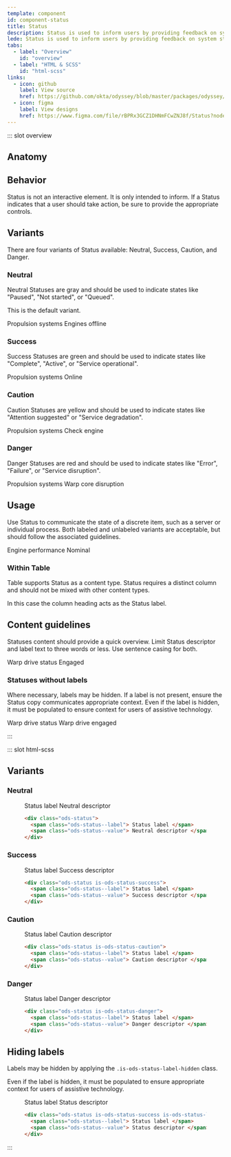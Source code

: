 ```yaml
---
template: component
id: component-status
title: Status
description: Status is used to inform users by providing feedback on system states.
lede: Status is used to inform users by providing feedback on system states. Status can display broad operational states as well as granular states like user status.
tabs:
  - label: "Overview"
    id: "overview"
  - label: "HTML & SCSS"
    id: "html-scss"
links:
  - icon: github
    label: View source
    href: https://github.com/okta/odyssey/blob/master/packages/odyssey/src/scss/components/_status.scss
  - icon: figma
    label: View designs
    href: https://www.figma.com/file/rBPRx3GCZ1DHNmFCwZNJ8f/Status?node-id=25%3A2
---
```


::: slot overview

## Anatomy

<Anatomy img="images/anatomy-status.svg" />

## Behavior

<Description>

Status is not an interactive element. It is only intended to inform. If a Status indicates that a user should take action, be sure to provide the appropriate controls.

</Description>

## Variants

<Description>

There are four variants of Status available: Neutral, Success, Caution, and Danger.

</Description>

### Neutral

<Description>

Neutral Statuses are gray and should be used to indicate states like "Paused", "Not started", or "Queued".

This is the default variant.

</Description>

<Visual>
  <div class="ods-status">
    <span class="ods-status--label">
      Propulsion systems
    </span>
    <span class="ods-status--value">
      Engines offline
    </span>
  </div>
</Visual>

### Success

<Description>

Success Statuses are green and should be used to indicate states like "Complete", "Active", or "Service operational".

</Description>

<Visual>
  <div class="ods-status is-ods-status-success">
    <span class="ods-status--label">
      Propulsion systems
    </span>
    <span class="ods-status--value">
      Online
    </span>
  </div>
</Visual>

### Caution

<Description>

Caution Statuses are yellow and should be used to indicate states like "Attention suggested" or "Service degradation".

</Description>

<Visual>
  <div class="ods-status is-ods-status-caution">
    <span class="ods-status--label">
      Propulsion systems
    </span>
    <span class="ods-status--value">
      Check engine
    </span>
  </div>
</Visual>

### Danger

<Description>

Danger Statuses are red and should be used to indicate states like "Error", "Failure", or "Service disruption".

</Description>

<Visual>
  <div class="ods-status is-ods-status-danger">
    <span class="ods-status--label">
      Propulsion systems
    </span>
    <span class="ods-status--value">
      Warp core disruption
    </span>
  </div>
</Visual>

## Usage

<Description>

Use Status to communicate the state of a discrete item, such as a server or individual process. Both labeled and unlabeled variants are acceptable, but should follow the associated guidelines.

</Description>

<Visual>
  <div class="ods-status is-ods-status-success">
    <span class="ods-status--label">
      Engine performance
    </span>
    <span class="ods-status--value">
      Nominal
    </span>
  </div>
</Visual>

### Within Table

<Description>

Table supports Status as a content type. Status requires a distinct column and should not be mixed with other content types.

In this case the column heading acts as the Status label.

</Description>

## Content guidelines

<Description>

Statuses content should provide a quick overview. Limit Status descriptor and label text to three words or less. Use sentence casing for both.

</Description>

<Visual>
  <div class="ods-status is-ods-status-success">
    <span class="ods-status--label">
      Warp drive status
    </span>
    <span class="ods-status--value">
      Engaged
    </span>
  </div>
</Visual>

### Statuses without labels

<Description>

Where necessary, labels may be hidden. If a label is not present, ensure the Status copy communicates appropriate context. Even if the label is hidden, it must be populated to ensure context for users of assistive technology.

</Description>

<Visual>
  <div class="ods-status is-ods-status-success is-ods-status-label-hidden">
    <span class="ods-status--label">
      Warp drive status
    </span>
    <span class="ods-status--value">
      Warp drive engaged
    </span>
  </div>
</Visual>

:::

::: slot html-scss

## Variants

### Neutral

<figure class="docs-example">
  <div class="docs-example--rendered">
    <div class="ods-status">
      <span class="ods-status--label">
        Status label
      </span>
      <span class="ods-status--value">
        Neutral descriptor
      </span>
    </div>
  </div>

```html
<div class="ods-status">
  <span class="ods-status--label"> Status label </span>
  <span class="ods-status--value"> Neutral descriptor </span>
</div>
```

</figure>

### Success

<figure class="docs-example">
  <div class="docs-example--rendered">
    <div class="ods-status is-ods-status-success">
      <span class="ods-status--label">
        Status label
      </span>
      <span class="ods-status--value">
        Success descriptor
      </span>
    </div>
  </div>

```html
<div class="ods-status is-ods-status-success">
  <span class="ods-status--label"> Status label </span>
  <span class="ods-status--value"> Success descriptor </span>
</div>
```

</figure>

### Caution

<figure class="docs-example">
  <div class="docs-example--rendered">
    <div class="ods-status is-ods-status-caution">
      <span class="ods-status--label">
        Status label
      </span>
      <span class="ods-status--value">
        Caution descriptor
      </span>
    </div>
  </div>

```html
<div class="ods-status is-ods-status-caution">
  <span class="ods-status--label"> Status label </span>
  <span class="ods-status--value"> Caution descriptor </span>
</div>
```

</figure>

### Danger

<figure class="docs-example">
  <div class="docs-example--rendered">
    <div class="ods-status is-ods-status-danger">
      <span class="ods-status--label">
        Status label
      </span>
      <span class="ods-status--value">
        Danger descriptor
      </span>
    </div>
  </div>

```html
<div class="ods-status is-ods-status-danger">
  <span class="ods-status--label"> Status label </span>
  <span class="ods-status--value"> Danger descriptor </span>
</div>
```

</figure>

## Hiding labels

<Description>

Labels may be hidden by applying the `.is-ods-status-label-hidden` class.

Even if the label is hidden, it must be populated to ensure appropriate context for users of assistive technology.

</Description>

<figure class="docs-example">
  <div class="docs-example--rendered">
    <div class="ods-status is-ods-status-success is-ods-status-label-hidden">
      <span class="ods-status--label">
        Status label
      </span>
      <span class="ods-status--value">
        Status descriptor
      </span>
    </div>
  </div>

```html
<div class="ods-status is-ods-status-success is-ods-status-label-hidden">
  <span class="ods-status--label"> Status label </span>
  <span class="ods-status--value"> Status descriptor </span>
</div>
```

</figure>

:::
